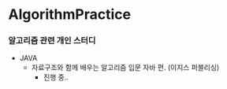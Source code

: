 # AlgorithmPractice 
### 알고리즘 관련 개인 스터디

* JAVA
    - 자료구조와 함께 배우는 알고리즘 입문 자바 편. (이지스 퍼블리싱)
    	+ 진행 중..
